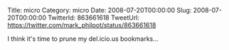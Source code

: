 Title: micro
Category: micro
Date: 2008-07-20T00:00:00
Slug: 2008-07-20T00:00:00
TwitterId: 863661618
TweetUrl: https://twitter.com/mark_philpot/status/863661618

I think it's time to prune my del.icio.us bookmarks...